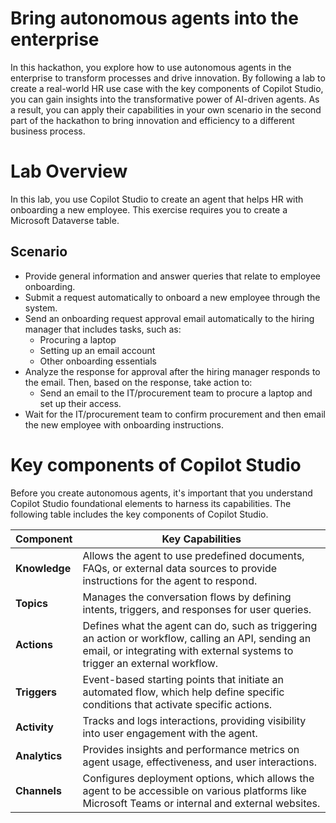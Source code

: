 # Bring autonomous agents into the enterprise

In this hackathon, you explore how to use autonomous agents in the enterprise to transform processes and drive innovation. By following a lab to create a real-world HR use case with the key components of Copilot Studio, you can gain insights into the transformative power of AI-driven agents. As a result, you can apply their capabilities in your own scenario in the second part of the hackathon to bring innovation and efficiency to a different business process.

# Lab Overview

In this lab, you use Copilot Studio to create an agent that helps HR with onboarding a new employee. This exercise requires you to create a Microsoft Dataverse table. 

## Scenario
- Provide general information and answer queries that relate to employee onboarding.
- Submit a request automatically to onboard a new employee through the system.
- Send an onboarding request approval email automatically to the hiring manager that includes tasks, such as:
  - Procuring a laptop
  - Setting up an email account
  - Other onboarding essentials
- Analyze the response for approval after the hiring manager responds to the email. Then, based on the response, take action to:
  - Send an email to the IT/procurement team to procure a laptop and set up their access.
- Wait for the IT/procurement team to confirm procurement and then email the new employee with onboarding instructions.



# Key components of Copilot Studio
Before you create autonomous agents, it's important that you understand Copilot Studio foundational elements to harness its capabilities. The following table includes the key components of Copilot Studio.



| Component    | Key Capabilities                                                                 |
|--------------|----------------------------------------------------------------------------------|
| **Knowledge** | Allows the agent to use predefined documents, FAQs, or external data sources to provide instructions for the agent to respond.   |
| **Topics**    | Manages the conversation flows by defining intents, triggers, and responses for user queries.         |
| **Actions**   | Defines what the agent can do, such as triggering an action or workflow, calling an API, sending an email, or integrating with external systems to trigger an external workflow.  |
| **Triggers**  | Event-based starting points that initiate an automated flow, which help define specific conditions that activate specific actions. |
| **Activity**  | Tracks and logs interactions, providing visibility into user engagement with the agent.  |
| **Analytics** | Provides insights and performance metrics on agent usage, effectiveness, and user interactions.  |
| **Channels**  | Configures deployment options, which allows the agent to be accessible on various platforms like Microsoft Teams or internal and external websites. |
